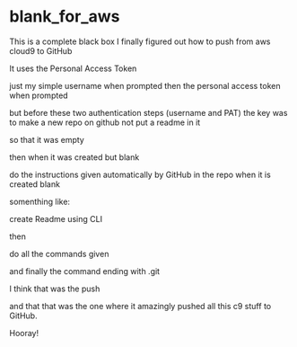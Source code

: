 # blank_for_aws

This is a complete black box
I finally figured out how to push from aws cloud9
to GitHub

It uses the 
Personal Access Token

just my simple username when prompted 
then the personal access token when prompted

but before these two authentication steps (username and PAT)
the key was to make a new repo on github
not put a readme in it

so that it was empty

then when it was created but blank

do the instructions given automatically by GitHub in the repo when it is created blank

somenthing like:

create Readme
using CLI

then

do all the commands given

and finally the command ending with .git

I think that was the push

and that that was the one where it amazingly pushed all this c9 stuff to GitHub.

Hooray!